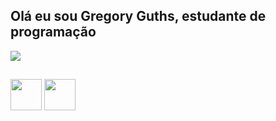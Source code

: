 ## Olá eu sou Gregory Guths, estudante de programação

<div> 
 
  <a href="https://www.linkedin.com/in/gregory-guths-521349345/" alvo="_em branco"><img src="https://img.shields.io/badge/-LinkedIn-%230077B5?style=for-the-badge&logo=linkedin&logoColor=white" alvo="_em branco"></a>
          
</div>

##

<div>

<img src="https://cdn.jsdelivr.net/gh/devicons/devicon@latest/icons/html5/html5-original.svg" width="50" height="50" />
          
<img src="https://cdn.jsdelivr.net/gh/devicons/devicon@latest/icons/java/java-original.svg" width="50" height="50" />

</div>

